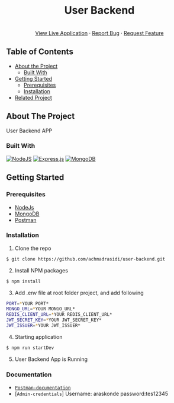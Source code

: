 <p align="center">

  <h1 align="center">User Backend</h1>

  <p align="center">
    <br />
    <a href="https://juncoffe.netlify.app/">View Live Application</a>
    ·
    <a href="https://github.com/achmadrasidi/juncoffee/issues">Report Bug</a>
    ·
    <a href="https://github.com/achmadrasidi/juncoffee/issues">Request Feature</a>
  </p>
</p>

## Table of Contents

- [About the Project](#about-the-project)
  - [Built With](#built-with)
- [Getting Started](#getting-started)
  - [Prerequisites](#prerequisites)
  - [Installation](#installation)
- [Related Project](#related-project)

## About The Project

User Backend APP

### Built With

[![NodeJS](https://img.shields.io/badge/node.js-6DA55F?style=for-the-badge&logo=node.js&logoColor=white)](https://nodejs.org/en/)
[![Express.js](https://img.shields.io/badge/express.js-%23404d59.svg?style=for-the-badge&logo=express&logoColor=%2361DAFB)](https://expressjs.com/)
[![MongoDB](https://img.shields.io/badge/MongoDB-%234ea94b.svg?style=for-the-badge&logo=mongodb&logoColor=white)](https://www.mongodb.com/)
<br>

## Getting Started

### Prerequisites

- [NodeJs](https://nodejs.org/)
- [MongoDB](https://www.mongodb.com/)
- [Postman](https://www.postman.com/)

### Installation

1. Clone the repo

```sh
$ git clone https://github.com/achmadrasidi/user-backend.git
```

2. Install NPM packages

```sh
$ npm install
```

3. Add .env file at root folder project, and add following

```sh
PORT=*YOUR PORT*
MONGO_URL=*YOUR MONGO_URL*
REDIS_CLIENT_URL=*YOUR REDIS_CLIENT_URL*
JWT_SECRET_KEY=*YOUR JWT_SECRET_KEY*
JWT_ISSUER=*YOUR JWT_ISSUER*
```

4. Starting application

```sh
$ npm run startDev
```

5. User Backend App is Running

### Documentation

- [`Postman-documentation`](https://documenter.getpostman.com/view/20709109/UzXKVdvg)
- [`Admin-credentials`] Username: araskonde password:tes12345
